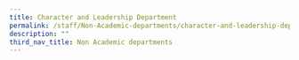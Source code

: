 ```yaml
---
title: Character and Leadership Department
permalink: /staff/Non-Academic-departments/character-and-leadership-department/
description: ""
third_nav_title: Non Academic departments
---
```

